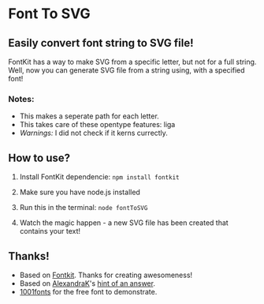 # Font To SVG

## Easily convert font string to SVG file!

FontKit has a way to make SVG from a specific letter, but not for a full string.
Well, now you can generate SVG file from a string using, with a specified font!

### Notes:

 - This makes a seperate path for each letter.
 - This takes care of these opentype features: liga
 - *Warnings:* I did not check if it kerns currectly.


## How to use?

1. Install FontKit dependencie: ``` npm install fontkit ```

2. Make sure you have node.js installed

3. Run this in the terminal: ``` node fontToSVG ```

4. Watch the magic happen - a new SVG file has been created that contains your text! 


## Thanks!

- Based on [Fontkit](https://github.com/foliojs/fontkit). Thanks for creating awesomeness!
- Based on [AlexandraK](https://github.com/AlexandraK)'s [hint of an answer](https://github.com/foliojs/fontkit/issues/148).
- [1001fonts](1001fonts.com) for the free font to demonstrate.